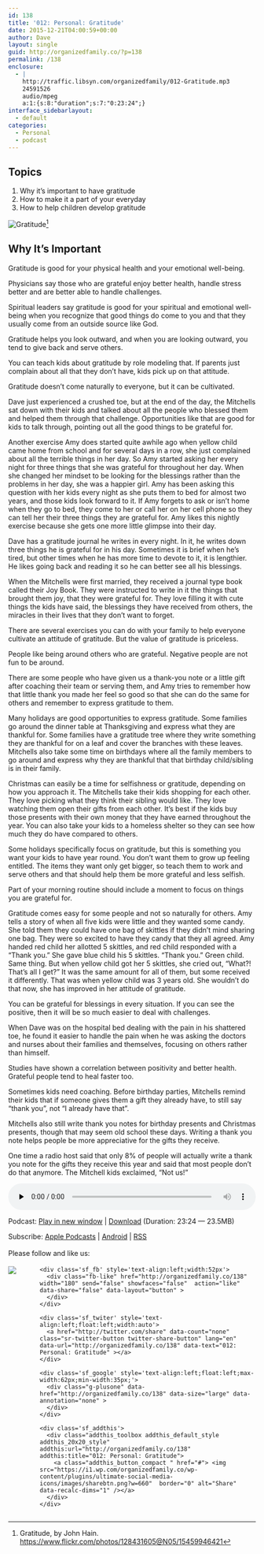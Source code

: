 ```yaml
---
id: 138
title: '012: Personal: Gratitude'
date: 2015-12-21T04:00:59+00:00
author: Dave
layout: single
guid: http://organizedfamily.co/?p=138
permalink: /138
enclosure:
  - |
    http://traffic.libsyn.com/organizedfamily/012-Gratitude.mp3
    24591526
    audio/mpeg
    a:1:{s:8:"duration";s:7:"0:23:24";}
interface_sidebarlayout:
  - default
categories:
  - Personal
  - podcast
---
```

## Topics

  1. Why it&#8217;s important to have gratitude
  2. How to make it a part of your everyday
  3. How to help children develop gratitude

<img src="https://i0.wp.com/organizedfamily.co/wp-content/uploads/2015/12/gratitude.jpg?w=660" alt="Gratitude" data-recalc-dims="1" />[^1] 

## Why It&#8217;s Important

Gratitude is good for your physical health and your emotional well-being.

Physicians say those who are grateful enjoy better health, handle stress better and are better able to handle challenges.

Spiritual leaders say gratitude is good for your spiritual and emotional well-being when you recognize that good things do come to you and that they usually come from an outside source like God.

Gratitude helps you look outward, and when you are looking outward, you tend to give back and serve others.

You can teach kids about gratitude by role modeling that. If parents just complain about all that they don&#8217;t have, kids pick up on that attitude.

Gratitude doesn&#8217;t come naturally to everyone, but it can be cultivated.

Dave just experienced a crushed toe, but at the end of the day, the Mitchells sat down with their kids and talked about all the people who blessed them and helped them through that challenge. Opportunities like that are good for kids to talk through, pointing out all the good things to be grateful for.

Another exercise Amy does started quite awhile ago when yellow child came home from school and for several days in a row, she just complained about all the terrible things in her day. So Amy started asking her every night for three things that she was grateful for throughout her day. When she changed her mindset to be looking for the blessings rather than the problems in her day, she was a happier girl. Amy has been asking this question with her kids every night as she puts them to bed for almost two years, and those kids look forward to it. If Amy forgets to ask or isn&#8217;t home when they go to bed, they come to her or call her on her cell phone so they can tell her their three things they are grateful for. Amy likes this nightly exercise because she gets one more little glimpse into their day.

Dave has a gratitude journal he writes in every night. In it, he writes down three things he is grateful for in his day. Sometimes it is brief when he&#8217;s tired, but other times when he has more time to devote to it, it is lengthier. He likes going back and reading it so he can better see all his blessings.

When the Mitchells were first married, they received a journal type book called their Joy Book. They were instructed to write in it the things that brought them joy, that they were grateful for. They love filling it with cute things the kids have said, the blessings they have received from others, the miracles in their lives that they don&#8217;t want to forget.

There are several exercises you can do with your family to help everyone cultivate an attitude of gratitude. But the value of gratitude is priceless.

People like being around others who are grateful. Negative people are not fun to be around.

There are some people who have given us a thank-you note or a little gift after coaching their team or serving them, and Amy tries to remember how that little thank you made her feel so good so that she can do the same for others and remember to express gratitude to them.

Many holidays are good opportunities to express gratitude. Some families go around the dinner table at Thanksgiving and express what they are thankful for. Some families have a gratitude tree where they write something they are thankful for on a leaf and cover the branches with these leaves. Mitchells also take some time on birthdays where all the family members to go around and express why they are thankful that that birthday child/sibling is in their family.

Christmas can easily be a time for selfishness or gratitude, depending on how you approach it. The Mitchells take their kids shopping for each other. They love picking what they think their sibling would like. They love watching them open their gifts from each other. It&#8217;s best if the kids buy those presents with their own money that they have earned throughout the year. You can also take your kids to a homeless shelter so they can see how much they do have compared to others.

Some holidays specifically focus on gratitude, but this is something you want your kids to have year round. You don&#8217;t want them to grow up feeling entitled. The items they want only get bigger, so teach them to work and serve others and that should help them be more grateful and less selfish.

Part of your morning routine should include a moment to focus on things you are grateful for.

Gratitude comes easy for some people and not so naturally for others. Amy tells a story of when all five kids were little and they wanted some candy. She told them they could have one bag of skittles if they didn&#8217;t mind sharing one bag. They were so excited to have they candy that they all agreed. Amy handed red child her allotted 5 skittles, and red child responded with a &#8220;Thank you.&#8221; She gave blue child his 5 skittles. &#8220;Thank you.&#8221; Green child. Same thing. But when yellow child got her 5 skittles, she cried out, &#8220;What?! That&#8217;s all I get?&#8221; It was the same amount for all of them, but some received it differently. That was when yellow child was 3 years old. She wouldn&#8217;t do that now, she has improved in her attitude of gratitude.

You can be grateful for blessings in every situation. If you can see the positive, then it will be so much easier to deal with challenges.

When Dave was on the hospital bed dealing with the pain in his shattered toe, he found it easier to handle the pain when he was asking the doctors and nurses about their families and themselves, focusing on others rather than himself.

Studies have shown a correlation between positivity and better health. Grateful people tend to heal faster too.

Sometimes kids need coaching. Before birthday parties, Mitchells remind their kids that if someone gives them a gift they already have, to still say &#8220;thank you&#8221;, not &#8220;I already have that&#8221;.

Mitchells also still write thank you notes for birthday presents and Christmas presents, though that may seem old school these days. Writing a thank you note helps people be more appreciative for the gifts they receive.

One time a radio host said that only 8% of people will actually write a thank you note for the gifts they receive this year and said that most people don&#8217;t do that anymore. The Mitchell kids exclaimed, &#8220;Not us!&#8221;

[^1]:    
    Gratitude, by John Hain. https://www.flickr.com/photos/128431605@N05/15459946421

<div class="powerpress_player" id="powerpress_player_5333">
  <audio class="wp-audio-shortcode" id="audio-138-13" preload="none" style="width: 100%;" controls="controls"><source type="audio/mpeg" src="http://traffic.libsyn.com/organizedfamily/012-Gratitude.mp3?_=13" /><a href="http://traffic.libsyn.com/organizedfamily/012-Gratitude.mp3">http://traffic.libsyn.com/organizedfamily/012-Gratitude.mp3</a></audio>
</div>

<p class="powerpress_links powerpress_links_mp3">
  Podcast: <a href="http://traffic.libsyn.com/organizedfamily/012-Gratitude.mp3" class="powerpress_link_pinw" target="_blank" title="Play in new window" onclick="return powerpress_pinw('http://organizedfamily.co/?powerpress_pinw=138-podcast');" rel="nofollow">Play in new window</a> | <a href="http://traffic.libsyn.com/organizedfamily/012-Gratitude.mp3" class="powerpress_link_d" title="Download" rel="nofollow" download="012-Gratitude.mp3">Download</a> (Duration: 23:24 &#8212; 23.5MB)
</p>

<p class="powerpress_links powerpress_subscribe_links">
  Subscribe: <a href="https://itunes.apple.com/us/podcast/organized-family/id1047979605?mt=2&ls=1#episodeGuid=http%3A%2F%2Forganizedfamily.co%2F%3Fp%3D138" class="powerpress_link_subscribe powerpress_link_subscribe_itunes" title="Subscribe on Apple Podcasts" rel="nofollow">Apple Podcasts</a> | <a href="http://subscribeonandroid.com/organizedfamily.co/feed/podcast" class="powerpress_link_subscribe powerpress_link_subscribe_android" title="Subscribe on Android" rel="nofollow">Android</a> | <a href="http://organizedfamily.co/feed/podcast" class="powerpress_link_subscribe powerpress_link_subscribe_rss" title="Subscribe via RSS" rel="nofollow">RSS</a>
</p>

<div class='sfsi_Sicons' style='width: 100%; display: inline-block; vertical-align: middle; text-align:left'>
  <div style='margin:0px 8px 0px 0px; line-height: 24px'>
    <span>Please follow and like us:</span>
  </div>
  
  <div class='sfsi_socialwpr'>
    <div class='sf_subscrbe' style='text-align:left;float:left;width:64px'>
      <a href="http://www.specificfeeds.com/widget/emailsubscribe/MTc5ODgx/OA==/" target="_blank"><img src="https://i2.wp.com/organizedfamily.co/wp-content/plugins/ultimate-social-media-icons/images/follow_subscribe.png?w=660" data-recalc-dims="1" /></a>
    </div>
    
    <div class='sf_fb' style='text-align:left;width:52px'>
      <div class="fb-like" href="http://organizedfamily.co/138" width="180" send="false" showfaces="false"  action="like" data-share="false" data-layout="button" >
      </div>
    </div>
    
    <div class='sf_twiter' style='text-align:left;float:left;width:auto'>
      <a href="http://twitter.com/share" data-count="none" class="sr-twitter-button twitter-share-button" lang="en" data-url="http://organizedfamily.co/138" data-text="012: Personal: Gratitude" ></a>
    </div>
    
    <div class='sf_google' style='text-align:left;float:left;max-width:62px;min-width:35px;'>
      <div class="g-plusone" data-href="http://organizedfamily.co/138" data-size="large" data-annotation="none" >
      </div>
    </div>
    
    <div class='sf_addthis'>
      <div class="addthis_toolbox addthis_default_style addthis_20x20_style" addthis:url="http://organizedfamily.co/138" addthis:title="012: Personal: Gratitude">
        <a class="addthis_button_compact " href="#"> <img src="https://i1.wp.com/organizedfamily.co/wp-content/plugins/ultimate-social-media-icons/images/sharebtn.png?w=660"  border="0" alt="Share" data-recalc-dims="1" /></a>
      </div>
    </div>
  </div>
</div>